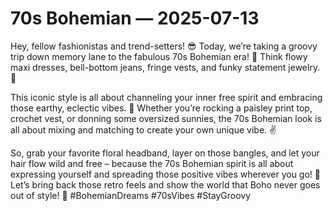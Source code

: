 # 70s Bohemian — 2025-07-13

Hey, fellow fashionistas and trend-setters! 😎 Today, we’re taking a groovy trip down memory lane to the fabulous 70s Bohemian era! 🌼 Think flowy maxi dresses, bell-bottom jeans, fringe vests, and funky statement jewelry. 🌈

This iconic style is all about channeling your inner free spirit and embracing those earthy, eclectic vibes. 🌿 Whether you’re rocking a paisley print top, crochet vest, or donning some oversized sunnies, the 70s Bohemian look is all about mixing and matching to create your own unique vibe. ✌️

So, grab your favorite floral headband, layer on those bangles, and let your hair flow wild and free – because the 70s Bohemian spirit is all about expressing yourself and spreading those positive vibes wherever you go! 🌟 Let’s bring back those retro feels and show the world that Boho never goes out of style! 🌺 #BohemianDreams #70sVibes #StayGroovy